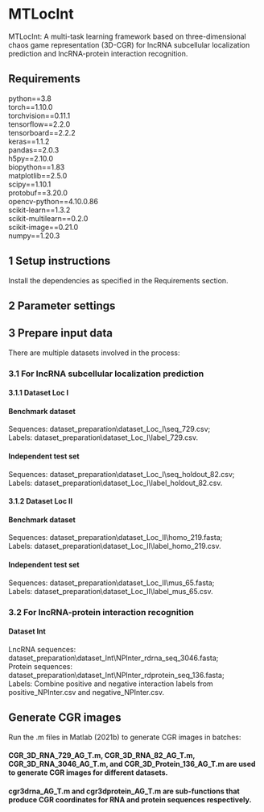 # MTLocInt
MTLocInt: A multi-task learning framework based on three-dimensional chaos game representation (3D-CGR) for lncRNA subcellular localization prediction and lncRNA-protein interaction recognition.

## Requirements
python==3.8\
torch==1.10.0\
torchvision==0.11.1\
tensorflow==2.2.0\
tensorboard==2.2.2\
keras==1.1.2\
pandas==2.0.3\
h5py==2.10.0\
biopython==1.83\
matplotlib==2.5.0\
scipy==1.10.1\
protobuf==3.20.0\
opencv-python==4.10.0.86\
scikit-learn==1.3.2\
scikit-multilearn==0.2.0\
scikit-image==0.21.0\
numpy==1.20.3

## 1 Setup instructions
Install the dependencies as specified in the Requirements section.

## 2 Parameter settings

## 3 Prepare input data
There are multiple datasets involved in the process:
### 3.1 For lncRNA subcellular localization prediction
#### 3.1.1 Dataset Loc I
#### Benchmark dataset
Sequences: dataset_preparation\dataset_Loc_I\seq_729.csv;\
Labels: dataset_preparation\dataset_Loc_I\label_729.csv.
#### Independent test set
Sequences: dataset_preparation\dataset_Loc_I\seq_holdout_82.csv;\
Labels: dataset_preparation\dataset_Loc_I\label_holdout_82.csv.
#### 3.1.2 Dataset Loc II
#### Benchmark dataset
Sequences: dataset_preparation\dataset_Loc_II\homo_219.fasta;\
Labels: dataset_preparation\dataset_Loc_II\label_homo_219.csv.
#### Independent test set
Sequences: dataset_preparation\dataset_Loc_II\mus_65.fasta;\
Labels: dataset_preparation\dataset_Loc_II\label_mus_65.csv.
### 3.2 For lncRNA-protein interaction recognition
#### Dataset Int
LncRNA sequences: dataset_preparation\dataset_Int\NPInter_rdrna_seq_3046.fasta;\
Protein sequences: dataset_preparation\dataset_Int\NPInter_rdprotein_seq_136.fasta;\
Labels: Combine positive and negative interaction labels from positive_NPInter.csv and negative_NPInter.csv.
## Generate CGR images
Run the .m files in Matlab (2021b) to generate CGR images in batches:
#### CGR_3D_RNA_729_AG_T.m, CGR_3D_RNA_82_AG_T.m, CGR_3D_RNA_3046_AG_T.m, and CGR_3D_Protein_136_AG_T.m are used to generate CGR images for different datasets.
#### cgr3drna_AG_T.m and cgr3dprotein_AG_T.m are sub-functions that produce CGR coordinates for RNA and protein sequences respectively.
